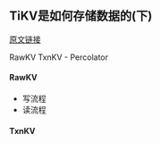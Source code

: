 ## TiKV是如何存储数据的(下)
[原文链接](https://zhuanlan.zhihu.com/p/46524530)


RawKV
TxnKV - Percolator

#### RawKV

- 写流程
- 读流程
  
#### TxnKV


